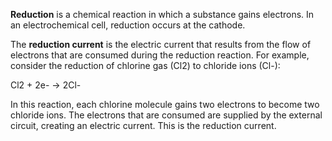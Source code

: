 **Reduction** is a chemical reaction in which a substance gains electrons. In an electrochemical cell, reduction occurs at the cathode.

The **reduction current** is the electric current that results from the flow of electrons that are consumed during the reduction reaction. For example, consider the reduction of chlorine gas (Cl2) to chloride ions (Cl-):

Cl2 + 2e- -> 2Cl-

In this reaction, each chlorine molecule gains two electrons to become two chloride ions. The electrons that are consumed are supplied by the external circuit, creating an electric current. This is the reduction current.